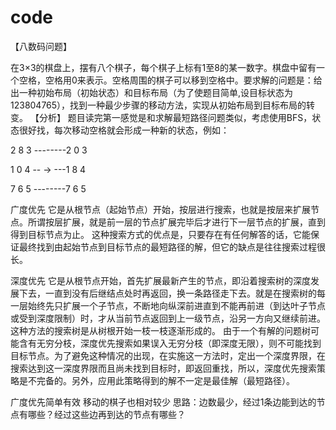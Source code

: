 # code

【八数码问题】

在3×3的棋盘上，摆有八个棋子，每个棋子上标有1至8的某一数字。棋盘中留有一个空格，空格用0来表示。空格周围的棋子可以移到空格中。要求解的问题是：给出一种初始布局（初始状态）和目标布局（为了使题目简单,设目标状态为123804765），找到一种最少步骤的移动方法，实现从初始布局到目标布局的转变。
【分析】
题目读完第一感觉是和求解最短路径问题类似，考虑使用BFS，状态很好找，每次移动空格就会形成一种新的状态，例如：

2 8 3 --------2 0 3

1 0 4 -- → ---1 8 4

7 6 5 --------7 6 5


广度优先
它是从根节点（起始节点）开始，按层进行搜索，也就是按层来扩展节点。所谓按层扩展，就是前一层的节点扩展完毕后才进行下一层节点的扩展，直到得到目标节点为止。
这种搜索方式的优点是，只要存在有任何解答的话，它能保证最终找到由起始节点到目标节点的最短路径的解，但它的缺点是往往搜索过程很长。

深度优先
它是从根节点开始，首先扩展最新产生的节点，即沿着搜索树的深度发展下去，一直到没有后继结点处时再返回，换一条路径走下去。就是在搜索树的每一层始终先只扩展一个子节点，不断地向纵深前进直到不能再前进（到达叶子节点或受到深度限制）时，才从当前节点返回到上一级节点，沿另一方向又继续前进。这种方法的搜索树是从树根开始一枝一枝逐渐形成的。
由于一个有解的问题树可能含有无穷分枝，深度优先搜索如果误入无穷分枝（即深度无限），则不可能找到目标节点。为了避免这种情况的出现，在实施这一方法时，定出一个深度界限，在搜索达到这一深度界限而且尚未找到目标时，即返回重找，所以，深度优先搜索策略是不完备的。另外，应用此策略得到的解不一定是最佳解（最短路径）。

广度优先简单有效 移动的棋子也相对较少
思路：边数最少，经过1条边能到达的节点有哪些？经过这些边再到达的节点有哪些？
